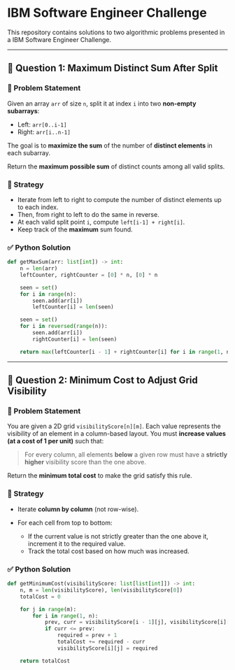 # IBM Software Engineer Challenge

This repository contains solutions to two algorithmic problems presented in a IBM Software Engineer Challenge.

---

## 📌 Question 1: Maximum Distinct Sum After Split

### 🧩 Problem Statement

Given an array `arr` of size `n`, split it at index `i` into two **non-empty subarrays**:

- Left: `arr[0..i-1]`
- Right: `arr[i..n-1]`

The goal is to **maximize the sum** of the number of **distinct elements** in each subarray.

Return the **maximum possible sum** of distinct counts among all valid splits.

### 🧠 Strategy

- Iterate from left to right to compute the number of distinct elements up to each index.
- Then, from right to left to do the same in reverse.
- At each valid split point `i`, compute `left[i-1] + right[i]`.
- Keep track of the **maximum** sum found.

### ✅ Python Solution

```python
def getMaxSum(arr: list[int]) -> int:
    n = len(arr)
    leftCounter, rightCounter = [0] * n, [0] * n

    seen = set()
    for i in range(n):
        seen.add(arr[i])
        leftCounter[i] = len(seen)

    seen = set()
    for i in reversed(range(n)):
        seen.add(arr[i])
        rightCounter[i] = len(seen)

    return max(leftCounter[i - 1] + rightCounter[i] for i in range(1, n))
```
---

## 📌 Question 2: Minimum Cost to Adjust Grid Visibility

### 🧩 Problem Statement

You are given a 2D grid `visibilityScore[n][m]`.
Each value represents the visibility of an element in a column-based layout.
You must **increase values (at a cost of 1 per unit)** such that:

> For every column, all elements **below** a given row must have a **strictly higher** visibility score than the one above.

Return the **minimum total cost** to make the grid satisfy this rule.

### 🧠 Strategy

* Iterate **column by column** (not row-wise).
* For each cell from top to bottom:

  * If the current value is not strictly greater than the one above it, increment it to the required value.
  * Track the total cost based on how much was increased.

### ✅ Python Solution

```python
def getMinimumCost(visibilityScore: list[list[int]]) -> int:
    n, m = len(visibilityScore), len(visibilityScore[0])
    totalCost = 0

    for j in range(m):
        for i in range(1, n):
            prev, curr = visibilityScore[i - 1][j], visibilityScore[i][j]
            if curr <= prev:
                required = prev + 1
                totalCost += required - curr
                visibilityScore[i][j] = required

    return totalCost
```
